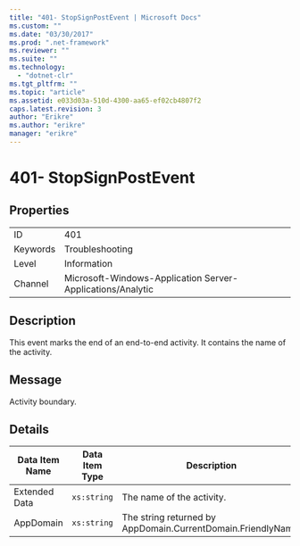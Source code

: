 ```yaml
---
title: "401- StopSignPostEvent | Microsoft Docs"
ms.custom: ""
ms.date: "03/30/2017"
ms.prod: ".net-framework"
ms.reviewer: ""
ms.suite: ""
ms.technology: 
  - "dotnet-clr"
ms.tgt_pltfrm: ""
ms.topic: "article"
ms.assetid: e033d03a-510d-4300-aa65-ef02cb4807f2
caps.latest.revision: 3
author: "Erikre"
ms.author: "erikre"
manager: "erikre"
---
```

# 401- StopSignPostEvent
## Properties  
  
|||  
|-|-|  
|ID|401|  
|Keywords|Troubleshooting|  
|Level|Information|  
|Channel|Microsoft-Windows-Application Server-Applications/Analytic|  
  
## Description  
 This event marks the end of an end-to-end activity. It contains the name of the activity.  
  
## Message  
 Activity boundary.  
  
## Details  
  
|Data Item Name|Data Item Type|Description|  
|--------------------|--------------------|-----------------|  
|Extended Data|`xs:string`|The name of the activity.|  
|AppDomain|`xs:string`|The string returned by AppDomain.CurrentDomain.FriendlyName.|